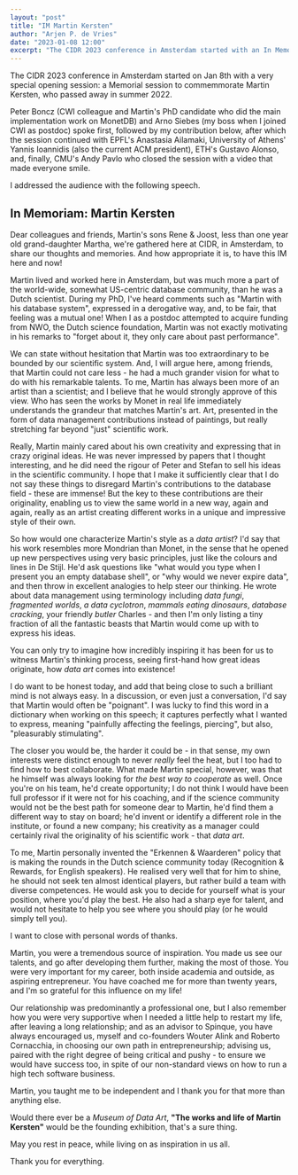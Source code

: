 ```yaml
---
layout: "post"
title: "IM Martin Kersten"
author: "Arjen P. de Vries"
date: "2023-01-08 12:00"
excerpt: "The CIDR 2023 conference in Amsterdam started with an In Memoriam session for Martin Kersten..."
---
```


The CIDR 2023 conference in Amsterdam started on Jan 8th with a very
special opening session: a Memorial session to commemmorate Martin
Kersten, who passed away in summer 2022.

Peter Boncz (CWI colleague and Martin's PhD candidate who did the main
implementation work on MonetDB) and Arno Siebes (my boss when I joined
CWI as postdoc) spoke first, followed by my contribution below, after
which the session continued with EPFL's Anastasia Ailamaki, University
of Athens' Yannis Ioannidis (also the current ACM president), ETH's
Gustavo Alonso, and, finally, CMU's Andy Pavlo who closed the session
with a video that made everyone smile. 

I addressed the audience with the following speech.

## In Memoriam: Martin Kersten

Dear colleagues and friends, Martin's sons Rene & Joost, less than one
year old grand-daughter Martha, we're gathered here at CIDR, in
Amsterdam, to share our thoughts and memories. And how appropriate it
is, to have this IM here and now! 

Martin lived and worked here in Amsterdam, but was much more a part of
the world-wide, somewhat US-centric database community, than he was a
Dutch scientist. During my PhD, I've heard comments such as
"Martin with his database system", expressed in a derogative way, and,
to be fair, that feeling was a mutual one! When I as a postdoc
attempted to acquire funding from NWO, the Dutch science foundation,
Martin was not exactly motivating in his remarks to "forget about it,
they only care about past performance".

We can state without hesitation that Martin was too extraordinary to
be bounded by our scientific system. And, I will argue here, among
friends, that Martin could not care less - he had a much grander
vision for what to do with his remarkable talents. To me, Martin has
always been more of an artist than a scientist; and I believe that he
would strongly approve of this view. Who has seen the works by Monet
in real life immediately understands the grandeur that matches
Martin's art. Art, presented in the form of data management
contributions instead of paintings, but really stretching far beyond
"just" scientific work.

Really, Martin mainly cared about his own creativity and expressing
that in crazy original ideas. He was never impressed by papers that I
thought interesting, and he did need the rigour of Peter and Stefan to
sell his ideas in the scientific community. I hope that I make it
sufficiently clear that I do not say these things to disregard
Martin's contributions to the database field - these are immense! But
the key to these contributions are their originality, enabling us to
view the same world in a new way, again and again, really as an artist
creating different works in a unique and impressive style of their
own.

So how would one characterize Martin's style as a _data artist_?
I'd say that his work resembles more Mondrian than Monet, in the sense
that he opened up new perspectives using very basic principles, just
like the colours and lines in De Stijl. He'd ask questions like "what
would you type when I present you an empty database shell", or "why
would we never expire data", and then throw in excellent analogies to
help steer our thinking. He wrote about data management using
terminology including _data fungi_, _fragmented worlds_,
_a data cyclotron_, _mammals eating dinosaurs_, _database cracking_,
your friendly _butler_ Charles - and then I'm only listing a tiny
fraction of all the fantastic beasts that Martin would come up with to
express his ideas.

You can only try to imagine how incredibly inspiring it has been for
us to witness Martin's thinking process, seeing first-hand how great
ideas originate, how _data art_ comes into existence! 

I do want to be honest today, and add that being close to such a
brilliant mind is not always easy. In a discussion, or even just a
conversation, I'd say that Martin would often be "poignant". I was
lucky to find this word in a dictionary when working on this speech;
it captures perfectly what I wanted to express, meaning "painfully
affecting the feelings, piercing", but also, "pleasurably
stimulating". 

The closer you would be, the harder it could be - in that sense, my
own interests were distinct enough to never _really_ feel the heat,
but I too had to find how to best collaborate. What made Martin
special, however, was that he himself was always looking for _the best
way to cooperate_ as well. Once you're on his team, he'd create
opportunity; I do not think I would have been full professor if it
were not for his coaching, and if the science community would not be
the best path for someone dear to Martin, he'd find them a different
way to stay on board; he'd invent or identify a different role in the
institute, or found a new company; his creativity as a manager could
certainly rival the originality of his scientific work - that _data
art_.

To me, Martin personally invented the "Erkennen & Waarderen" policy
that is making the rounds in the Dutch science community today
(Recognition & Rewards, for English speakers). He realised very well
that for him to shine, he should not seek ten almost identical
players, but rather build a team with diverse competences. He would
ask you to decide for yourself what is your position, where you'd play
the best. He also had a sharp eye for talent, and would not hesitate to
help you see where you should play (or he would simply tell you).

I want to close with personal words of thanks. 

Martin, you were a tremendous source of inspiration. You made us see
our talents, and go after developing them further, making the most of
those. You were very important for my career, both inside academia and
outside, as aspiring entrepreneur. You have coached me for more than
twenty years, and I'm so grateful for this influence on my life!

Our relationship was predominantly a professional one, but I also
remember how you were very supportive when I needed a little help to
restart my life, after leaving a long relationship; and as an advisor
to Spinque, you have always encouraged us, myself and co-founders
Wouter Alink and Roberto Cornacchia, in choosing our own path in
entrepreneurship; advising us, paired with the right degree of being
critical and pushy - to ensure we would have success too, in spite of
our non-standard views on how to run a high tech software business.

Martin, you taught me to be independent and I thank you for that more
than anything else. 

Would there ever be a _Museum of Data Art_, __"The works and life of
Martin Kersten"__ would be the founding exhibition, that's a sure thing.

May you rest in peace, while living on as inspiration in us all.

Thank you for everything.
